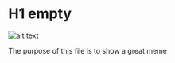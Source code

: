 # H1 empty

![alt text]("~/.ssh/empty/wget-log "meme")

The purpose of this file is to show a great meme



